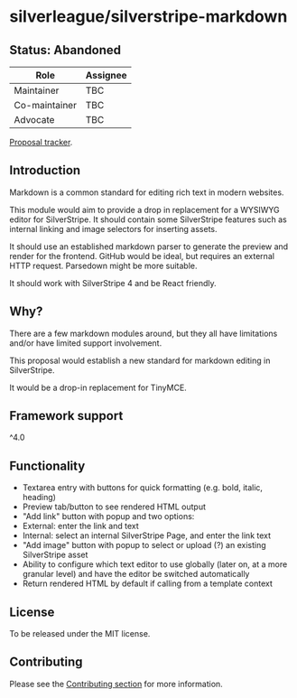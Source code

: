 # silverleague/silverstripe-markdown

## Status: Abandoned

| Role | Assignee |
| ---- | --- |
| Maintainer | TBC |
| Co-maintainer | TBC |
| Advocate | TBC |

[Proposal tracker](https://github.com/silverleague/silverleague.github.io/issues/3).

## Introduction

Markdown is a common standard for editing rich text in modern websites.

This module would aim to provide a drop in replacement for a WYSIWYG editor for SilverStripe. It should contain some SilverStripe features such as internal linking and image selectors for inserting assets.

It should use an established markdown parser to generate the preview and render for the frontend. GitHub would be ideal, but requires an external HTTP request. Parsedown might be more suitable.

It should work with SilverStripe 4 and be React friendly.

## Why?

There are a few markdown modules around, but they all have limitations and/or have limited support involvement.

This proposal would establish a new standard for markdown editing in SilverStripe.

It would be a drop-in replacement for TinyMCE.

## Framework support

^4.0

## Functionality

* Textarea entry with buttons for quick formatting (e.g. bold, italic, heading)
* Preview tab/button to see rendered HTML output
* "Add link" button with popup and two options:
 * External: enter the link and text
 * Internal: select an internal SilverStripe Page, and enter the link text
* "Add image" button with popup to select or upload (?) an existing SilverStripe asset
* Ability to configure which text editor to use globally (later on, at a more granular level) and have the editor be switched automatically
* Return rendered HTML by default if calling from a template context

## License

To be released under the MIT license.

## Contributing

Please see the [Contributing section](../#contributing) for more information.
